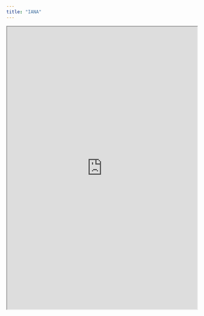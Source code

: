 ```yaml
---
title: "IANA"
---
```



<iframe height="750" width="100%" src="https://ewelton.github.io/ktest/wiki.html#IANA"></iframe>
